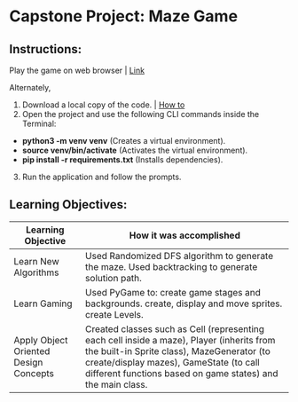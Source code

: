 # Capstone Project: Maze Game


## Instructions:

Play the game on web browser | [Link](https://takhat014-gmail-com.trinket.io/sites/mazegame)

Alternately,

1. Download a local copy of the code. | [How to](https://docs.github.com/en/repositories/creating-and-managing-repositories/cloning-a-repository)
2. Open the project and use the following CLI commands inside the Terminal:
* **python3 -m venv venv** (Creates a virtual environment).
* **source venv/bin/activate** (Activates the virtual environment).
* **pip install -r requirements.txt** (Installs dependencies).
3. Run the application and follow the prompts.

## Learning Objectives:

|Learning Objective|How it was accomplished|
|------------------|-----------------------|
|Learn New Algorithms| Used Randomized DFS algorithm to generate the maze. Used backtracking to generate solution path.|
|Learn Gaming|Used PyGame to: create game stages and backgrounds. create, display and move sprites. create Levels.|
|Apply Object Oriented Design Concepts|Created classes such as Cell (representing each cell inside a maze), Player (inherits from the built-in Sprite class), MazeGenerator (to create/display mazes), GameState (to call different functions based on game states) and the main class.|















